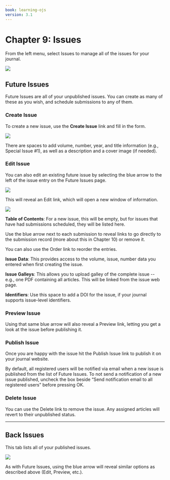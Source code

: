 ```yaml
---
book: learning-ojs
version: 3.1
---
```


# Chapter 9: Issues

From the left menu, select Issues to manage all of the issues for your journal.

![](./assets/learning-ojs3.1-jm-issues.png)

## Future Issues

Future Issues are all of your unpublished issues. You can create as many of these as you wish, and schedule submissions to any of them.

### Create Issue

To create a new issue, use the **Create Issue** link and fill in the form.

![](./assets/learning-ojs-3-issues-create.png)

There are spaces to add volume, number, year, and title information \(e.g., Special Issue \#1\), as well as a description and a cover image \(if needed\).

### Edit Issue

You can also edit an existing future issue by selecting the blue arrow to the left of the issue entry on the Future Issues page.

![](./assets/learning-ojs3.1-jm-issues-edit.png)

This will reveal an Edit link, which will open a new window of information.

![](./assets/learning-ojs-3-issues-details.png)

**Table of Contents**: For a new issue, this will be empty, but for issues that have had submissions scheduled, they will be listed here.

Use the blue arrow next to each submission to reveal links to go directly to the submission record \(more about this in Chapter 10\) or remove it.

You can also use the Order link to reorder the entries.

**Issue Data**: This provides access to the volume, issue, number data you entered when first creating the issue.

**Issue Galleys**: This allows you to upload galley of the complete issue -- e.g., one PDF containing all articles. This will be linked from the issue web page.

**Identifiers**: Use this space to add a DOI for the issue, if your journal supports issue-level identifiers.

### Preview Issue

Using that same blue arrow will also reveal a Preview link, letting you get a look at the issue before publishing it.

### Publish Issue

Once you are happy with the issue hit the Publish Issue link to publish it on your journal website.

By default, all registered users will be notified via email when a new issue is published from the list of Future Issues. To not send a notification of a new issue published, uncheck the box beside “Send notification email to all registered users” before pressing OK.

### Delete Issue

You can use the Delete link to remove the issue. Any assigned articles will revert to their unpublished status.

<hr />

## Back Issues

This tab lists all of your published issues.

![](./assets/learning-ojs3.1-jm-issues-back.png)

As with Future Issues, using the blue arrow will reveal similar options as described above \(Edit, Preview, etc.\).
